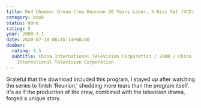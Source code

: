 ```yaml
---
title: Red Chamber Dream Crew Reunion 20 Years Later, 3-Disc Set (VCD)
category: book
status: done
rating: 5
year: 2000-1-1
date: 2020-07-18 06:45:14+08:00
douban:
  rating: 8.5
  subtitle: China International Television Corporation / 2000 / China
    International Television Corporation
---
```


Grateful that the download included this program, I stayed up after watching the series to finish 'Reunion,' shedding more tears than the program itself. It's as if the production of the crew, combined with the television drama, forged a unique story.
